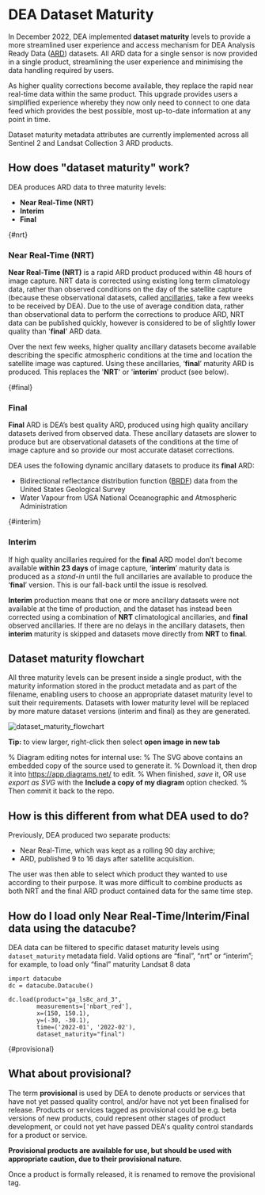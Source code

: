 # DEA Dataset Maturity

In December 2022, DEA implemented **dataset maturity** levels to provide a more streamlined user 
experience and access mechanism for DEA Analysis Ready Data ([ARD](/guides/about/glossary/#ard)) datasets. All ARD data for a single sensor is now 
provided in a single product, streamlining the user experience and minimising the data handling required by users. 

As higher quality corrections become available, they replace the rapid near real-time data within the same product. 
This upgrade provides users a simplified experience whereby they now only need to connect to one data feed which 
provides the best possible, most up-to-date information at any point in time.

Dataset maturity metadata attributes are currently implemented across all Sentinel 2 and Landsat Collection 3 ARD products. 

## How does "dataset maturity" work?

DEA produces ARD data to three maturity levels: 
* **Near Real-Time (NRT)**
* **Interim**
* **Final**

{#nrt}
### Near Real-Time (NRT)

**Near Real-Time (NRT)** is a rapid ARD product produced within 48 hours of image capture. NRT 
data is corrected using existing long term climatology data, rather than observed conditions on the day of the 
satellite capture (because these observational datasets, called [ancillaries](/guides/about/glossary/#ancillary), take a few weeks to be received by DEA). Due to the use of average
condition data, rather than observational data to perform the corrections to produce ARD, NRT data can be published 
quickly, however is considered to be of slightly lower quality than '**final**' ARD data.

Over the next few weeks, higher quality ancillary datasets become available describing the specific 
atmospheric conditions at the time and location the satellite image was captured. Using these 
ancillaries, ‘**final**’ maturity ARD is produced. This replaces the '**NRT**' or '**interim**' product (see below).  

{#final}
### Final

**Final** ARD is DEA’s best quality ARD, produced using high quality ancillary datasets derived 
from observed data. These ancillary datasets are slower to produce but are observational 
datasets of the conditions at the time of image capture and so provide our most accurate dataset 
corrections. 

DEA uses the following dynamic ancillary datasets to produce its **final** ARD:
* Bidirectional reflectance distribution function ([BRDF](/guides/about/glossary/#brdf)) data from the United States Geological Survey 
* Water Vapour from USA National Oceanographic and Atmospheric Administration

{#interim}
### Interim

If high quality ancillaries required for the **final** ARD model don’t become available **within 23 days** of image capture,
‘**interim**’ maturity data is produced as a *stand-in* until the full ancillaries are available to produce the ‘**final**’ version.
This is our fall-back until the issue is resolved.

**Interim** production means that one or more ancillary datasets were not available at the time of production, and the dataset has 
instead been corrected using a combination of **NRT** climatological ancillaries, and **final** observed 
ancillaries. If there are no delays in the ancillary datasets, then **interim** maturity is skipped and 
datasets move directly from **NRT** to **final**.

## Dataset maturity flowchart

All three maturity levels can be present inside a single product, with the maturity information stored 
in the product metadata and as part of the filename, enabling users to choose an appropriate dataset 
maturity level to suit their requirements. Datasets with lower maturity level will be replaced by more 
mature dataset versions (interim and final) as they are generated. 

![dataset_maturity_flowchart](/_files/reference/dataset_maturity_flowchart.drawio.svg)

**Tip:** to view larger, right-click then select **open image in new tab**

% Diagram editing notes for internal use:
% The SVG above contains an embedded copy of the source used to generate it.
% Download it, then drop it into https://app.diagrams.net/ to edit. 
% When finished, *save* it, OR use *export as SVG* with the **Include a copy of my diagram** option checked.
% Then commit it back to the repo.

## How is this different from what DEA used to do? 

Previously, DEA produced two separate products: 

* Near Real-Time, which was kept as a rolling 90 day archive; 
* ARD, published 9 to 16 days after satellite acquisition. 

The user was then able to select which product they wanted to use according to their purpose. 
It was more difficult to combine products as both NRT and the final ARD product contained data 
for the same time step.  

## How do I load only Near Real-Time/Interim/Final data using the datacube? 

DEA data can be filtered to specific dataset maturity levels using `dataset_maturity` 
metadata field. Valid options are “final”, “nrt” or “interim”; for example, 
to load only “final” maturity Landsat 8 data

```
import datacube
dc = datacube.Datacube()

dc.load(product="ga_ls8c_ard_3",
        measurements=['nbart_red'],
        x=(150, 150.1),
        y=(-30, -30.1),
        time=('2022-01', '2022-02'),
        dataset_maturity="final")
```

{#provisional}
## What about provisional?

The term **provisional** is used by DEA to denote products or services that have not yet passed quality control, and/or
have not yet been finalised for release. Products or services tagged as provisional could be e.g. beta versions 
of new products, could represent other stages of product development, or could not yet have passed 
DEA's quality control standards for a product or service. 

**Provisional products are available for use, but should be used with appropriate caution, due to their provisional nature.** 

Once a product is formally released, it is renamed to remove the provisional tag.  